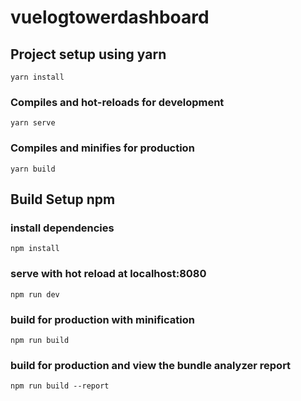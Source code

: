 # vuelogtowerdashboard

## Project setup using yarn
```
yarn install
```

### Compiles and hot-reloads for development
```
yarn serve
```

### Compiles and minifies for production
```
yarn build
```

## Build Setup npm

### install dependencies
```
npm install
```

### serve with hot reload at localhost:8080
```
npm run dev
```

### build for production with minification
```
npm run build
```

### build for production and view the bundle analyzer report
```
npm run build --report
```